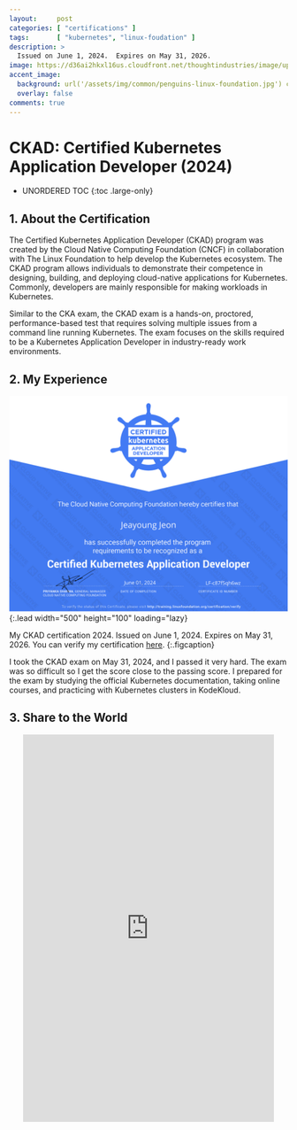 ```yaml
---
layout:     post
categories: [ "certifications" ]
tags:       [ "kubernetes", "linux-foudation" ]
description: >
  Issued on June 1, 2024.  Expires on May 31, 2026.
image: https://d36ai2hkxl16us.cloudfront.net/thoughtindustries/image/upload/a_exif,c_fill,w_800,h_433/v1/course-uploads/e0df7fbf-a057-42af-8a1f-590912be5460/qx3uxl73idxz-CKADcard.png # /assets/img/blog/jj-ying.jpg
accent_image: 
  background: url('/assets/img/common/penguins-linux-foundation.jpg') center/cover
  overlay: false
comments: true
---
```


# CKAD: Certified Kubernetes Application Developer (2024)

* UNORDERED TOC
{:toc .large-only}

## 1. About the Certification

The Certified Kubernetes Application Developer (CKAD) program was created by the Cloud Native Computing Foundation (CNCF) in collaboration with The Linux Foundation to help develop the Kubernetes ecosystem. The CKAD program allows individuals to demonstrate their competence in designing, building, and deploying cloud-native applications for Kubernetes. Commonly, developers are mainly responsible for making workloads in Kubernetes.

Similar to the CKA exam, the CKAD exam is a hands-on, proctored, performance-based test that requires solving multiple issues from a command line running Kubernetes. The exam focuses on the skills required to be a Kubernetes Application Developer in industry-ready work environments.


## 2. My Experience

![CKAD Certification](/assets/img/certtifications/87b974ec-14cc-4f82-b252-c71deef28ee8.svg){:.lead width="500" height="100" loading="lazy}

My CKAD certification 2024. Issued on June 1, 2024. Expires on May 31, 2026. You can verify my certification [here](https://www.credly.com/badges/9e072a3a-57d0-403e-8bef-5831d618675c).
{:.figcaption}

I took the CKAD exam on May 31, 2024, and I passed it very hard. The exam was so difficult so I get the score close to the passing score. I prepared for the exam by studying the official Kubernetes documentation, taking online courses, and practicing with Kubernetes clusters in KodeKloud.

## 3. Share to the World

<p align="center">
  <iframe src="https://www.linkedin.com/embed/feed/update/urn:li:share:7202975037543317506" height="700px" width="90%" frameborder="0" allowfullscreen="" title="Again, I'm thrilled to share that I've successfully completed the Certified Kubernetes Application Developer (CKAD) program from The Linux Foundation"></iframe>
</p>
